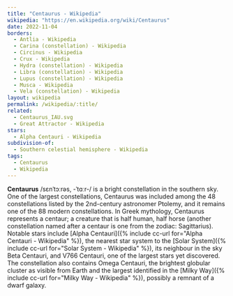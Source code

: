 ```yaml
---
title: "Centaurus - Wikipedia"
wikipedia: "https://en.wikipedia.org/wiki/Centaurus"
date: 2022-11-04
borders:
  - Antlia - Wikipedia
  - Carina (constellation) - Wikipedia
  - Circinus - Wikipedia
  - Crux - Wikipedia
  - Hydra (constellation) - Wikipedia
  - Libra (constellation) - Wikipedia
  - Lupus (constellation) - Wikipedia
  - Musca - Wikipedia
  - Vela (constellation) - Wikipedia
layout: wikipedia
permalink: /wikipedia/:title/
related:
  - Centaurus_IAU.svg
  - Great Attractor - Wikipedia
stars:
  - Alpha Centauri - Wikipedia
subdivision-of:
  - Southern celestial hemisphere - Wikipedia
tags:
  - Centaurus
  - Wikipedia
---
```

**Centaurus** /sɛnˈtɔːrəs, -ˈtɑːr-/ is a bright constellation in the southern sky. One of the largest constellations, Centaurus was included among the 48 constellations listed by the 2nd-century astronomer Ptolemy, and it remains one of the 88 modern constellations. In Greek mythology, Centaurus represents a centaur; a creature that is half human, half horse (another constellation named after a centaur is one from the zodiac: Sagittarius). Notable stars include [Alpha Centauri]({% include cc-url for="Alpha Centauri - Wikipedia" %}), the nearest star system to the [Solar System]({% include cc-url for="Solar System - Wikipedia" %}), its neighbour in the sky Beta Centauri, and V766 Centauri, one of the largest stars yet discovered. The constellation also contains Omega Centauri, the brightest globular cluster as visible from Earth and the largest identified in the [Milky Way]({% include cc-url for="Milky Way - Wikipedia" %}), possibly a remnant of a dwarf galaxy.